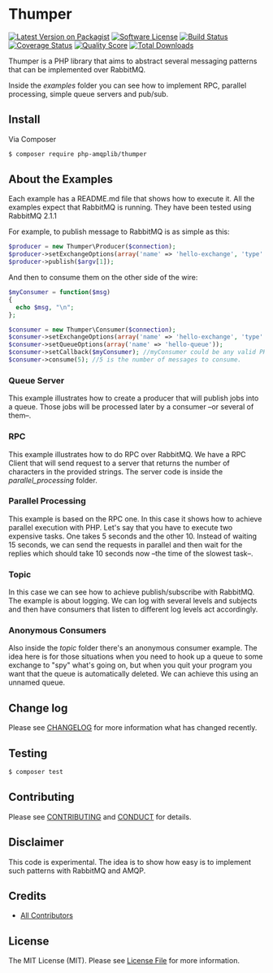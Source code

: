 # Thumper

[![Latest Version on Packagist][ico-version]][link-packagist]
[![Software License][ico-license]](LICENSE.md)
[![Build Status][ico-travis]][link-travis]
[![Coverage Status][ico-scrutinizer]][link-scrutinizer]
[![Quality Score][ico-code-quality]][link-code-quality]
[![Total Downloads][ico-downloads]][link-downloads]

Thumper is a PHP library that aims to abstract several messaging patterns that can be implemented over RabbitMQ.

Inside the _examples_ folder you can see how to implement RPC, parallel processing, simple queue servers and pub/sub.

## Install

Via Composer

``` bash
$ composer require php-amqplib/thumper
```

## About the Examples

Each example has a README.md file that shows how to execute it. All the examples expect that RabbitMQ is running. They have been tested using RabbitMQ 2.1.1

For example, to publish message to RabbitMQ is as simple as this:

```php
$producer = new Thumper\Producer($connection);
$producer->setExchangeOptions(array('name' => 'hello-exchange', 'type' => 'direct'));
$producer->publish($argv[1]);
```

And then to consume them on the other side of the wire:

```php
$myConsumer = function($msg)
{
  echo $msg, "\n";
};

$consumer = new Thumper\Consumer($connection);
$consumer->setExchangeOptions(array('name' => 'hello-exchange', 'type' => 'direct'));
$consumer->setQueueOptions(array('name' => 'hello-queue'));
$consumer->setCallback($myConsumer); //myConsumer could be any valid PHP callback
$consumer->consume(5); //5 is the number of messages to consume.
```

### Queue Server

This example illustrates how to create a producer that will publish jobs into a queue. Those jobs will be processed later by a consumer –or several of them–.

### RPC

This example illustrates how to do RPC over RabbitMQ. We have a RPC Client that will send request to a server that returns the number of characters in the provided strings. The server code is inside the _parallel\_processing_ folder.

### Parallel Processing

This example is based on the RPC one. In this case it shows how to achieve parallel execution with PHP. Let's say that you have to execute two expensive tasks. One takes 5 seconds and the other 10. Instead of waiting 15 seconds, we can send the requests in parallel and then wait for the replies which should take 10 seconds now –the time of the slowest task–.

### Topic

In this case we can see how to achieve publish/subscribe with RabbitMQ. The example is about logging. We can log with several levels and subjects and then have consumers that listen to different log levels act accordingly.

### Anonymous Consumers

Also inside the _topic_ folder there's an anonymous consumer example. The idea here is for those situations when you need to hook up a queue to some exchange to "spy" what's going on, but when you quit your program you want that the queue is automatically deleted. We can achieve this using an unnamed queue.

## Change log

Please see [CHANGELOG](CHANGELOG.md) for more information what has changed recently.

## Testing

``` bash
$ composer test
```

## Contributing

Please see [CONTRIBUTING](CONTRIBUTING.md) and [CONDUCT](CONDUCT.md) for details.

## Disclaimer

This code is experimental. The idea is to show how easy is to implement such patterns with RabbitMQ and AMQP.

## Credits

- [All Contributors][link-contributors]

## License

The MIT License (MIT). Please see [License File](LICENSE.md) for more information.

[ico-version]: https://img.shields.io/packagist/v/php-amqplib/thumper.svg?style=flat-square
[ico-license]: https://img.shields.io/badge/license-MIT-brightgreen.svg?style=flat-square
[ico-travis]: https://img.shields.io/travis/php-amqplib/Thumper/master.svg?style=flat-square
[ico-scrutinizer]: https://img.shields.io/scrutinizer/coverage/g/php-amqplib/Thumper.svg?style=flat-square
[ico-code-quality]: https://img.shields.io/scrutinizer/g/php-amqplib/Thumper.svg?style=flat-square
[ico-downloads]: https://img.shields.io/packagist/dt/php-amqplib/thumper.svg?style=flat-square

[link-packagist]: https://packagist.org/packages/php-amqplib/Thumper
[link-travis]: https://travis-ci.org/php-amqplib/Thumper
[link-scrutinizer]: https://scrutinizer-ci.com/g/php-amqplib/Thumper/code-structure
[link-code-quality]: https://scrutinizer-ci.com/g/php-amqplib/Thumper
[link-downloads]: https://packagist.org/packages/php-amqplib/thumper
[link-author]: https://github.com/:author_username
[link-contributors]: ../../contributors
